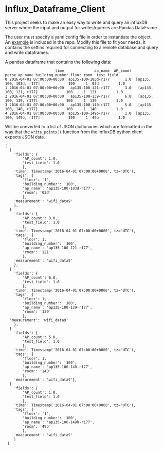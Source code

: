 # Influx_Dataframe_Client
This project seeks to make an easy way to write and query an influxDB server where the input and output for writes/queries are
Pandas DataFrame

The user must specify a yaml config file in order to instantiate the object. An [example](https://github.com/akshephard/Influx_Dataframe_Client/blob/master/local_server.yaml) is included 
in the repo. Modify this file to fit your needs. It contains the settins required for connecting to a remote database and
query and write dataframes.

A pandas dataframe that contains the following data:
```
                       time              ap_name  AP_count             parse_ap_name building_number floor room  test_field
0 2016-04-01 07:00:00+00:00  ap135-100-103d-r177       1.0  [ap135, 100, 103d, r177]             100     1  03d         1.0
1 2016-04-01 07:00:00+00:00   ap135-100-121-r177       3.0   [ap135, 100, 121, r177]             100     1  121         1.0
2 2016-04-01 07:00:00+00:00   ap135-100-139-r177       6.0   [ap135, 100, 139, r177]             100     1  139         1.0
3 2016-04-01 07:00:00+00:00   ap135-100-140-r177       5.0   [ap135, 100, 140, r177]             100     1  140         1.0
4 2016-04-01 07:00:00+00:00  ap135-100-149b-r177       1.0  [ap135, 100, 149b, r177]             100     1  49b         1.0
```
Will be converted to a list of JSON dictionaries which are formatted in the way that the `write_points()` function from the
influxDB python client expects JSON data.


```
[
  {
    'fields': {
        'AP_count': 1.0,
        'test_field': 1.0
        },
    'time': Timestamp('2016-04-01 07:00:00+0000', tz='UTC'),
    'tags': {
        'floor': '1',
        'building_number': '100',
        'ap_name': 'ap135-100-103d-r177',
        'room': '03d'
        },
    'measurement': 'wifi_data9'
    },
  {
    'fields': {
        'AP_count': 3.0,
        'test_field': 1.0
        },
    'time': Timestamp('2016-04-01 07:00:00+0000', tz='UTC'),
    'tags': {
        'floor': 1,
        'building_number': '100',
        'ap_name': 'ap135-100-121-r177',
        'room': '121'
        },
    'measurement': 'wifi_data9'
    },
  {
    'fields': {
        'AP_count': 6.0,
        'test_field': 1.0
        },
    'time': Timestamp('2016-04-01 07:00:00+0000', tz='UTC'),
    'tags': {
        'floor': 1,
        'building_number': '100',
        'ap_name': 'ap135-100-139-r177',
        'room': '139'
        },
  'measurement': 'wifi_data9'
    },
  {
    'fields': {
        'AP_count': 5.0,
        'test_field': 1.0
        },
    'time': Timestamp('2016-04-01 07:00:00+0000', tz='UTC'),
    'tags': {
        'floor': 1,
        'building_number': '100',
        'ap_name': 'ap135-100-140-r177',
        'room': '140'
        },
    'measurement': 'wifi_data9'},
  {
    'fields': {
        'AP_count': 1.0,
        'test_field': 1.0
        },
    'time': Timestamp('2016-04-01 07:00:00+0000', tz='UTC'),
    'tags': {
        'floor': '1',
        'building_number': '100',
        'ap_name': 'ap135-100-149b-r177',
        'room': '49b'
        },
    'measurement': 'wifi_data9'
    }
 ]
```
